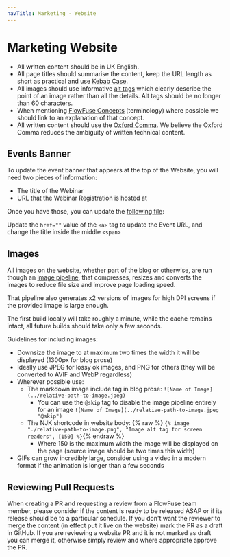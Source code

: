 ```yaml
---
navTitle: Marketing - Website
---
```


# Marketing Website

- All written content should be in UK English.
- All page titles should summarise the content, keep the URL length as short as practical and use [Kebab Case](https://en.wiktionary.org/wiki/kebab_case).
- All images should use informative [alt tags](https://www.w3.org/WAI/tutorials/images/tips/) which clearly describe the point of an image rather than all the details. Alt tags should be no longer than 60 characters.
- When mentioning [FlowFuse Concepts](/docs/user/concepts/) (terminology) where possible we should link to an explanation of that concept.
- All written content should use the [Oxford Comma](https://en.wikipedia.org/wiki/Serial_comma). We believe the Oxford Comma reduces the ambiguity of written technical content.

## Events Banner

To update the event banner that appears at the top of the Website, you will need two pieces of information:

- The title of the Webinar
- URL that the Webinar Registration is hosted at

Once you have those, you can update the [following file](https://github.com/FlowFuse/website/blob/main/src/_includes/components/events-banner.njk):

Update the `href=""` value of the `<a>` tag to update the Event URL, and change the title inside the middle `<span>`

## Images

All images on the website, whether part of the blog or otherwise, are run though an [image pipeline](https://github.com/FlowFuse/website/blob/main/lib/image-handler.js), that compresses, resizes and converts the images to reduce file size and improve page loading speed.

That pipeline also generates x2 versions of images for high DPI screens if the provided image is large enough.

The first build locally will take roughly a minute, while the cache remains intact, all future builds should take only a few seconds.

Guidelines for including images:

- Downsize the image to at maximum two times the width it will be displayed (1300px for blog prose)
- Ideally use JPEG for lossy ok images, and PNG for others (they will be converted to AVIF and WebP regardless)
- Wherever possible use:
  - The markdown image include tag in blog prose: `![Name of Image](../relative-path-to-image.jpeg)` 
    - You can use the `@skip` tag to disable the image pipeline entirely for an image `![Name of Image](../relative-path-to-image.jpeg "@skip")`
  - The NJK shortcode in website body: {% raw %} `{% image "./relative-path-to-image.png", "Image alt tag for screen readers", [150] %}`{% endraw %}
    - Where 150 is the maximum width the image will be displayed on the page (source image should be two times this width)
- GIFs can grow incredibly large, consider using a video in a modern format if the animation is longer than a few seconds

## Reviewing Pull Requests

When creating a PR and requesting a review from a FlowFuse team member, please consider if
the content is ready to be released ASAP or if its release should be to a particular schedule. If you
don't want the reviewer to merge the content (in effect put it live on the website) mark the PR as a draft in GitHub.
If you are reviewing a website PR and it is not marked as draft you can merge it, otherwise simply review and where appropriate approve the PR.
